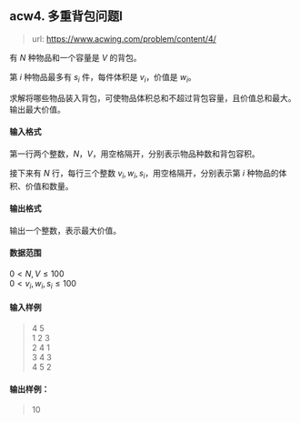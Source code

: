 ## acw4. 多重背包问题I

> url: https://www.acwing.com/problem/content/4/

有 $N$ 种物品和一个容量是 $V$ 的背包。

第 $i$ 种物品最多有 $s_i$ 件，每件体积是 $v_i$，价值是 $w_i$。

求解将哪些物品装入背包，可使物品体积总和不超过背包容量，且价值总和最大。  
输出最大价值。

#### 输入格式

第一行两个整数，$N，V$，用空格隔开，分别表示物品种数和背包容积。

接下来有 $N$ 行，每行三个整数 $v_i, w_i, s_i$，用空格隔开，分别表示第 $i$ 种物品的体积、价值和数量。

#### 输出格式

输出一个整数，表示最大价值。

#### 数据范围

$0 \lt N, V \le 100$  
$0 \lt v_i, w_i, s_i \le 100$

#### 输入样例

>4 5 <br>
>1 2 3 <br>
>2 4 1 <br>
>3 4 3 <br>
>4 5 2 <br>

#### 输出样例：

> 10
